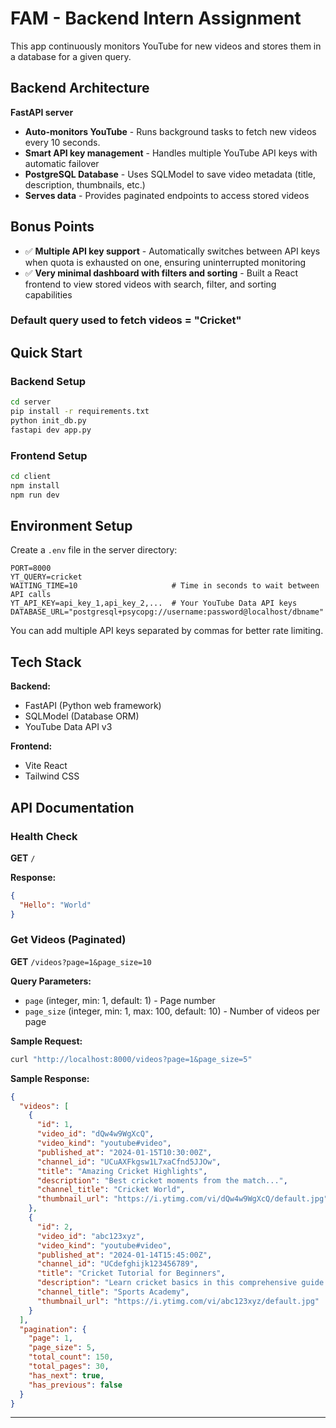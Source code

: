 # FAM - Backend Intern Assignment
This app continuously monitors YouTube for new videos and stores them in a database for a given query.


## Backend Architecture

**FastAPI server**

- **Auto-monitors YouTube** - Runs background tasks to fetch new videos every 10 seconds.
- **Smart API key management** - Handles multiple YouTube API keys with automatic failover
- **PostgreSQL Database** - Uses SQLModel to save video metadata (title, description, thumbnails, etc.)
- **Serves data** - Provides paginated endpoints to access stored videos

## Bonus Points 

- ✅ **Multiple API key support** - Automatically switches between API keys when quota is exhausted on one, ensuring uninterrupted monitoring
- ✅ **Very minimal dashboard with filters and sorting** - Built a React frontend to view stored videos with search, filter, and sorting capabilities

### Default query used to fetch videos = "Cricket"

## Quick Start

### Backend Setup
```bash
cd server
pip install -r requirements.txt
python init_db.py  
fastapi dev app.py
```

### Frontend Setup  
```bash
cd client
npm install
npm run dev
```

## Environment Setup

Create a `.env` file in the server directory:
```
PORT=8000
YT_QUERY=cricket
WAITING_TIME=10                     # Time in seconds to wait between API calls
YT_API_KEY=api_key_1,api_key_2,...  # Your YouTube Data API keys
DATABASE_URL="postgresql+psycopg://username:password@localhost/dbname" 
```

You can add multiple API keys separated by commas for better rate limiting.

## Tech Stack

**Backend:**
- FastAPI (Python web framework)
- SQLModel (Database ORM)
- YouTube Data API v3

**Frontend:**
- Vite React
- Tailwind CSS


## API Documentation

### Health Check
**GET** `/`

**Response:**
```json
{
  "Hello": "World"
}
```

### Get Videos (Paginated)
**GET** `/videos?page=1&page_size=10`

**Query Parameters:**
- `page` (integer, min: 1, default: 1) - Page number
- `page_size` (integer, min: 1, max: 100, default: 10) - Number of videos per page

**Sample Request:**
```bash
curl "http://localhost:8000/videos?page=1&page_size=5"
```

**Sample Response:**
```json
{
  "videos": [
    {
      "id": 1,
      "video_id": "dQw4w9WgXcQ",
      "video_kind": "youtube#video",
      "published_at": "2024-01-15T10:30:00Z",
      "channel_id": "UCuAXFkgsw1L7xaCfnd5JJOw",
      "title": "Amazing Cricket Highlights",
      "description": "Best cricket moments from the match...",
      "channel_title": "Cricket World",
      "thumbnail_url": "https://i.ytimg.com/vi/dQw4w9WgXcQ/default.jpg"
    },
    {
      "id": 2,
      "video_id": "abc123xyz",
      "video_kind": "youtube#video", 
      "published_at": "2024-01-14T15:45:00Z",
      "channel_id": "UCdefghijk123456789",
      "title": "Cricket Tutorial for Beginners",
      "description": "Learn cricket basics in this comprehensive guide...",
      "channel_title": "Sports Academy",
      "thumbnail_url": "https://i.ytimg.com/vi/abc123xyz/default.jpg"
    }
  ],
  "pagination": {
    "page": 1,
    "page_size": 5,
    "total_count": 150,
    "total_pages": 30,
    "has_next": true,
    "has_previous": false
  }
}
```

---

